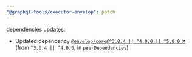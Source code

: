 ```yaml
---
"@graphql-tools/executor-envelop": patch
---
```

dependencies updates:
  - Updated dependency [`@envelop/core@^3.0.4 || ^4.0.0 || ^5.0.0` ↗︎](https://www.npmjs.com/package/@envelop/core/v/3.0.4) (from `^3.0.4 || ^4.0.0`, in `peerDependencies`)
